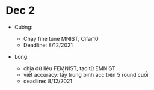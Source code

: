 # Dec 2

- Cường:
    - Chạy fine tune MNIST, Cifar10
    - Deadline: 8/12/2021

- Long:
    - chia dữ liệu FEMNIST, tạo từ EMNIST
    - viết accuracy: lấy trung bình acc trên 5 round cuối
    - deadline: 8/12/2021